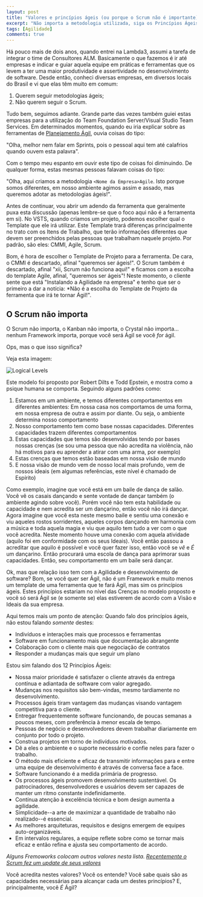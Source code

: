 ```yaml
---
layout: post
title: "Valores e princípios ágeis (ou porque o Scrum não é importante)"
excerpt: "Não importa a metodologia utilizada, siga os Princípios Ágeis"
tags: [Agilidade]
comments: true
---
```


Há pouco mais de dois anos, quando entrei na Lambda3, assumi a tarefa de integrar o time de Consultores ALM. Basicamente o que fazemos é ir até empresas e indicar e guiar aquela equipe em práticas e ferramentas que os levem a ter uma maior produtividade e assertividade no desenvolvimento de software. Desde então, conheci diversas empresas, em diversos locais do Brasil e vi que elas têm muito em comum:

1. Querem seguir metodologias ágeis;
1. Não querem seguir o Scrum.

Tudo bem, seguimos adiante. Grande parte das vezes também guiei estas empresas para a utilização do Team Foundation Server/Visual Studio Team Services. Em determinados momentos, quando eu iria explicar sobre as ferramentas de [Planejamento Ágil](https://www.visualstudio.com/en-us/features/agiletools-vs.aspx), ouvia coisas do tipo:

"Olha, melhor nem falar em Sprints, pois o pessoal aqui tem até calafrios quando ouvem esta palavra".

Com o tempo meu espanto em ouvir este tipo de coisas foi diminuindo. De qualquer forma, estas mesmas pessoas falavam coisas do tipo:

"Olha, aqui criamos a metodologia `<Nome da Empresa>Agile`. Isto porque somos diferentes, em nosso ambiente agimos assim e assado, mas queremos adotar as metodologias ágeis!".

Antes de continuar, vou abrir um adendo da ferramenta que geralmente puxa esta discussão (apenas lembre-se que o foco aqui não é a ferramenta em si). No VSTS, quando criamos um projeto, podemos escolher qual o Template que ele irá utilizar. Este Template trará diferenças principalmente no trato com os Itens de Trabalho, que terão informações diferentes que devem ser preenchidos pelas pessoas que trabalham naquele projeto. Por padrão, são eles: CMMI, Agile, Scrum.

Bom, é hora de escolher o Template de Projeto para a ferramenta. De cara, o CMMI é descartado, afinal "queremos ser ágeis!". O Scrum também é descartado, afinal "xii, Scrum não funciona aqui!" e ficamos com a escolha do template Agile, afinal, "queremos ser ágeis"! Neste momento, o cliente sente que está "Instalando a Agilidade na empresa" e tenho que ser o primeiro a dar a notícia: *Não é a escolha do Template de Projeto da ferramenta que irá te tornar Ágil!".

## O Scrum não importa
O Scrum não importa, o Kanban não importa, o Crystal não importa... nenhum Framework importa, porque você será Ágil se você _for_ ágil.

Ops, mas o que isso significa?

Veja esta imagem:

![Logical Levels]({{site.url}}/images/LogicalLevels.png)

Este modelo foi proposto por Robert Dilts e Todd Epstein, e mostra como a psique humana se comporta. Seguindo alguns padrões como:

1. Estamos em um ambiente, e temos diferentes comportamentos em diferentes ambientes: Em nossa casa nos comportamos de uma forma, em nossa empresa de outra e assim por diante. Ou seja, o ambiente determina nosso comportamento
1. Nosso comportamento tem como base nossas capacidades. Diferentes capacidades trazem diferentes comportamentos
1. Estas capacidades que temos são desenvolvidas tendo por bases nossas crenças (se sou uma pessoa que não acredita na violência, não há motivos para eu aprender a atirar com uma arma, por exemplo)
1. Estas crenças que temos estão baseadas em nossa visão de mundo
1. E nossa visão de mundo vem de nosso local mais profundo, vem de nossos ideais (em algumas referências, este nível é chamado de Espírito)

Como exemplo, imagine que você está em um baile de dança de salão. Você vê os casais dançando e sente vontade de dançar também (o ambiente agindo sobre você). Porém você não tem esta habilidade ou capacidade e nem acredita ser um dançarino, então você não irá dançar.
Agora imagine que você esta neste mesmo baile e sentiu uma conexão e viu aqueles rostos sorridentes, aqueles corpos dançando em harmonia com a música e toda aquela magia e viu que aquilo tem tudo a ver com o que você acredita. Neste momento houve uma conexão com aquela atividade (aquilo foi em conformidade com os seus Ideais). Você então passou a acreditar que aquilo é possível e você quer fazer isso, então você se *vê* e *É* um dançarino. Então procurará uma escola de dança para aprimorar suas capacidades. Então, seu comportamento em um baile será dançar.

Ok, mas que relação isso tem com a Agilidade e desenvolvimento de software? Bom, se você quer ser Ágil, não é um Framework e muito menos um template de uma ferramenta que te fará Ágil, mas sim os princípios ágeis. Estes princípios estariam no nível das Crenças no modelo proposto e você só será Ágil se (e somente se) elas estiverem de acordo com a Visão e Ideais da sua empresa. 

Aqui temos mais um ponto de atenção: Quando falo dos princípios ágeis, não estou falando _somente_ destes:

* Indivíduos e interações mais que processos e ferramentas
* Software em funcionamento mais que documentação abrangente
* Colaboração com o cliente mais que negociação de contratos
* Responder a mudanças mais que seguir um plano

Estou sim falando dos 12 Princípios Ágeis:

* Nossa maior prioridade é satisfazer o cliente através da entrega contínua e adiantada de software com valor agregado. 
* Mudanças nos requisitos são bem-vindas, mesmo tardiamente no desenvolvimento. 
* Processos ágeis tiram vantagem das mudanças visando vantagem competitiva para o cliente. 
* Entregar frequentemente software funcionando, de poucas semanas a poucos meses, com preferência à menor escala de tempo. 
* Pessoas de negócio e desenvolvedores devem trabalhar diariamente em conjunto por todo o projeto. 
* Construa projetos em torno de indivíduos motivados. 
* Dê a eles o ambiente e o suporte necessário e confie neles para fazer o trabalho. 
* O método mais eficiente e eficaz de transmitir informações para e entre uma equipe de desenvolvimento é através de conversa face a face. 
* Software funcionando é a medida primária de progresso. 
* Os processos ágeis promovem desenvolvimento sustentável. Os patrocinadores, desenvolvedores e usuários devem ser capazes de manter um ritmo constante indefinidamente. 
* Contínua atenção à excelência técnica e bom design aumenta a agilidade. 
* Simplicidade--a arte de maximizar a quantidade de trabalho não realizado--é essencial. 
* As melhores arquiteturas, requisitos e designs emergem de equipes auto-organizáveis. 
* Em intervalos regulares, a equipe reflete sobre como se tornar mais eficaz e então refina e ajusta seu comportamento de acordo.

_Alguns Fremoworks colocam outros valores nesta lista. [Recentemente o Scrum fez um update de seus valores](http://blog.lambda3.com.br/tag/scrumguide-update/)_

Você acredita nestes valores? Você os entende? Você sabe quais são as capacidades necessárias para alcançar cada um destes princípios? E, principalmente, você *É* Ágil?

